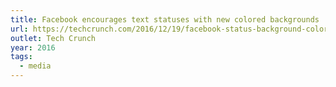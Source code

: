 ```yaml
---
title: Facebook encourages text statuses with new colored backgrounds
url: https://techcrunch.com/2016/12/19/facebook-status-background-color/#:~:text=That%20explains%20why%20Facebook%20is,of%20the%20normally%2Dwhite%20background.
outlet: Tech Crunch
year: 2016
tags:
  - media
---
```

